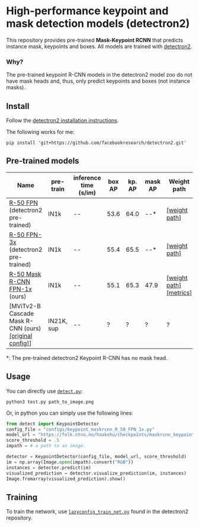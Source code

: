 # High-performance keypoint and mask detection models (detectron2)

This repository provides pre-trained **Mask-Keypoint RCNN** that predicts instance mask, keypoints and boxes.
All models are trained with [detectron2](https://github.com/facebookresearch/detectron2).


### Why?
The pre-trained keypoint R-CNN models in the detectron2 model zoo do not have mask heads and, thus, only predict keypoints and boxes (not instance masks).


## Install
Follow the [detectron2 installation instructions](https://github.com/facebookresearch/detectron2/blob/main/INSTALL.md).

The following works for me:
```
pip install 'git+https://github.com/facebookresearch/detectron2.git'
```

## Pre-trained models

| Name                                                                                                                                                                                     | pre-train  | inference time (s/im) | box AP | kp. AP | mask AP | Weight path                                                                                                                     |
| ---------------------------------------------------------------------------------------------------------------------------------------------------------------------------------------- | ---------- | --------------------- | ------ | ------ | ------- | ------------------------------------------------------------------------------------------------------------------------------- |
| [R-50 FPN](https://github.com/facebookresearch/detectron2/blob/main/configs/COCO-Keypoints/keypoint_rcnn_R_50_FPN_1x.yaml) (detectron2 pre-trained)                                      |IN1k | --                    | 53.6   | 64.0   | --*     | [[weight path]](https://dl.fbaipublicfiles.com/detectron2/COCO-Keypoints/keypoint_rcnn_R_50_FPN_1x/137261548/model_final_04e291.pkl) |
| [R-50 FPN-3x](https://github.com/facebookresearch/detectron2/blob/main/configs/COCO-Keypoints/keypoint_rcnn_R_50_FPN_3x.yaml) (detectron2 pre-trained)                                   |IN1k| --                    | 55.4   | 65.5   | --*     | [[weight path]](https://dl.fbaipublicfiles.com/detectron2/COCO-Keypoints/keypoint_rcnn_R_50_FPN_3x/137849621/model_final_a6e10b.pkl) |
| [R-50 Mask R-CNN FPN-1x](configs/keypoint_maskrcnn_R_50_FPN_1x.py) (ours)                                                                                                                |IN1k| --                    | 55.1   | 65.3   | 47.9    | [[weight path]](https://folk.ntnu.no/haakohu/checkpoints/maskrcnn_keypoint/keypoint_maskrcnn_R_50_FPN_1x.pth) [[metrics]](https://folk.ntnu.no/haakohu/checkpoints/maskrcnn_keypoint/keypoint_maskrcnn_R_50_FPN_1x.json)|
| [MViTv2-B Cascade Mask R-CNN (ours) [[original config]](https://github.com/facebookresearch/detectron2/blob/main/projects/ViTDet/configs/COCO/cascade_mask_rcnn_mvitv2_b_in21k_100ep.py)] | IN21K, sup | --                    | ?      | ?      | ?       | ?                                                                                                                               |

*: The pre-trained detectron2 Keypoint R-CNN has no mask head.

## Usage
You can directly use [`detect.py`](detect.py):
```
python3 test.py path_to_image.png
```

Or, in python you can simply use the following lines:
```python
from detect import KeypointDetector
config_file = "configs/keypoint_maskrcnn_R_50_FPN_1x.py"
model_url = "https://folk.ntnu.no/haakohu/checkpoints/maskrcnn_keypoint/keypoint_maskrcnn_R_50_FPN_1x.pth"
score_threshold = .5
impath = # a path to an image.

detector = KeypointDetector(config_file, model_url, score_threshold)
im = np.array(Image.open(impath).convert("RGB"))
instances = detector.predict(im)
visualized_prediction = detector.visualize_prediction(im, instances)
Image.fromarray(visualized_prediction).show()
```


## Training
To train the network, use [`lazyconfig_train_net.py`](https://github.com/facebookresearch/detectron2/blob/main/tools/lazyconfig_train_net.py) found in the detectron2 repository.

